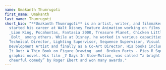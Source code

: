 ```yaml
---
name: Umakanth Thumrugoti
first_name: Umakanth
last_name: Thumrugoti
short_bio: "**Umakanth Thumrugoti** is an artist, writer, and filmmaker who
  started his career at Walt Disney Feature Animation working on films such as
  _Lion King, Pocahontas, Fantasia 2000, Treasure Planet, Chicken Little,_ and
  _Bolt_ among others. While at Disney, he worked in various capacities -
  Technical Director, Lighting Supervisor, Sequence Supervisor, Visual
  Development Artist and finally as a Co-Art Director. His books include _Figure
  It Out: A Thin Book on Figure Drawing_ and _Broken Parts - Pies R Squared,_ a
  graphic novel. His film _7 Days In Slow-Motion_ was called “a bright and
  cheerful comedy” by Roger Ebert and won many awards."
---
```

